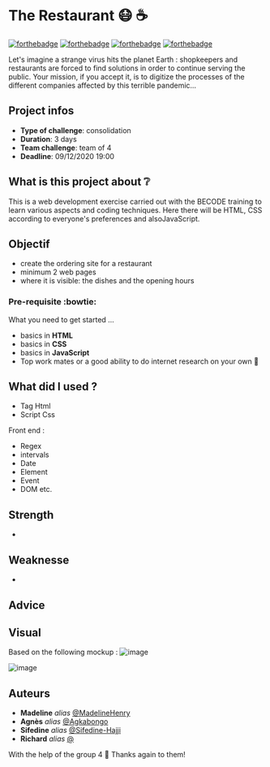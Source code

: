 # The Restaurant :mask: :coffee:

[![forthebadge](http://forthebadge.com/images/badges/built-with-love.svg)](http://forthebadge.com) [![forthebadge](https://forthebadge.com/images/badges/validated-html5.svg)](http://forthebadge.com) [![forthebadge](https://forthebadge.com/images/badges/made-with-javascript.svg)](http://forthebadge.com) [![forthebadge](https://forthebadge.com/images/badges/uses-css.svg)](http://forthebadge.com)

Let's imagine a strange virus hits the planet Earth : shopkeepers and restaurants are forced to find solutions in order to continue serving the public. Your mission, if you accept it, is to digitize the processes of the different companies affected by this terrible pandemic...

## Project infos 

- **Type of challenge**: consolidation
- **Duration**: 3 days
- **Team challenge**: team of 4
- **Deadline**: 09/12/2020 19:00

## What is this project about :grey_question:

This is a web development exercise carried out with the BECODE training to learn various aspects and coding techniques. Here there will be HTML, CSS according to everyone's preferences and alsoJavaScript.

## Objectif

- create the ordering site for a restaurant
- minimum 2 web pages 
- where it is visible: the dishes and the opening hours

### Pre-requisite :bowtie:

What you need to get started ...

- basics in **HTML**
- basics in **CSS**
- basics in **JavaScript**
- Top work mates or a good ability to do internet research on your own :muscle: 

## What did I used ?

- Tag Html
- Script Css

Front end :
- Regex
- intervals
- Date
- Element 
- Event
- DOM
etc.

## Strength

- 

## Weaknesse

- 

## Advice



## Visual
Based on the following mockup : 
![image](https://github.com/madelinehenry/09-PaintingCollection/blob/main/img/.png)


![image](https://github.com/madelinehenry/09-PaintingCollection/blob/main//img/.png)
 

## Auteurs
* **Madeline** _alias_ [@MadelineHenry](https://github.com/MadelineHenry)
* **Agnès** _alias_ [@Agkabongo](https://github.com/agkabongo)
* **Sifedine** _alias_ [@Sifedine-Hajji](https://github.com/Sifedine-Hajji?tab=repositories)
* **Richard** _alias_ [@]()

With the help of the group 4 :gift_heart:
Thanks again to them!

